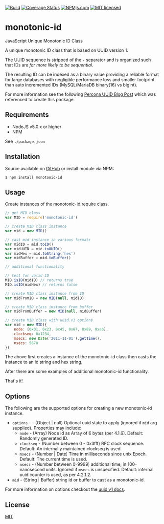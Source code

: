 [![Build](https://github.com/gregl83/monotonic-id/actions/workflows/build.yml/badge.svg)](https://github.com/gregl83/monotonic-id/actions/workflows/build.yml)
[![Coverage Status](https://codecov.io/gh/gregl83/monotonic-id/graph/badge.svg?token=UK5E8AINOT)](https://codecov.io/gh/gregl83/monotonic-id)
[![NPMjs.com](https://img.shields.io/npm/v/monotonic-id.svg)](https://www.npmjs.com/package/monotonic-id)
[![MIT licensed](https://img.shields.io/badge/license-MIT-blue.svg)](https://github.com/gregl83/expect-cookies/blob/master/LICENSE)
# monotonic-id

JavaScript Unique Monotonic ID Class

A unique monotonic ID class that is based on UUID version 1.

The UUID sequence is stripped of the `-` separator and is organized such that IDs are *far more likely to be sequential*.

The resulting ID can be indexed as a binary value providing a reliable format for large databases with negligible performance loss and smaller footprint than auto incremented IDs (MySQL/MariaDB binary(16) vs bigint).

For more information see the following [Percona UUID Blog Post](https://www.percona.com/blog/2014/12/19/store-uuid-optimized-way/) which was referenced to create this package.

## Requirements

- NodeJS v5.0.x or higher
- NPM

See `./package.json`

## Installation

Source available on [GitHub](https://github.com/gregl83/monotonic-id) or install module via NPM:

    $ npm install monotonic-id

## Usage

Create instances of the monotonic-id require class.

```js
// get MID class
var MID = require('monotonic-id')

// create MID class instance
var mid = new MID()

// cast mid instance in various formats
var midID = mid.toID()
var midUUID = mid.toUUID()
var midHex = mid.toString('hex')
var midBuffer = mid.toBuffer()

// additional functionality

// test for valid ID
MID.isID(midID) // returns true
MID.isID(midHex) // returns false

// create MID class instance from ID
var midFromID = new MID(null, midID)

// create MID class instance from buffer
var midFromBuffer = new MID(null, midBuffer)

// create MID class with uuid.v1 options
var mid = new MID({
    node: [0x01, 0x23, 0x45, 0x67, 0x89, 0xab],
    clockseq: 0x1234,
    msecs: new Date('2011-11-01').getTime(),
    nsecs: 5678
})
```

The above first creates a instance of the monotonic-id class then casts the instance to an id string and hex string.

After there are some examples of additional monotonic-id functionality.

That's it!

## Options

The following are the supported options for creating a new monotonic-id instance.

- `options` - - (Object | null) Optional uuid state to apply (ignored if `mid` arg supplied). Properties may include:
  - `node` - (Array) Node id as Array of 6 bytes (per 4.1.6). Default: Randomly generated ID.
  - `clockseq` - (Number between 0 - 0x3fff) RFC clock sequence.  Default: An internally maintained clockseq is used.
  - `msecs` - (Number | Date) Time in milliseconds since unix Epoch.  Default: The current time is used.
  - `nsecs` - (Number between 0-9999) additional time, in 100-nanosecond units. Ignored if `msecs` is unspecified. Default: internal uuid counter is used, as per 4.2.1.2.
- `mid` - (String | Buffer) string id or buffer to cast as a monotonic-id.

For more information on options checkout the [uuid v1 docs](https://github.com/broofa/node-uuid).

## License

[MIT](LICENSE)
